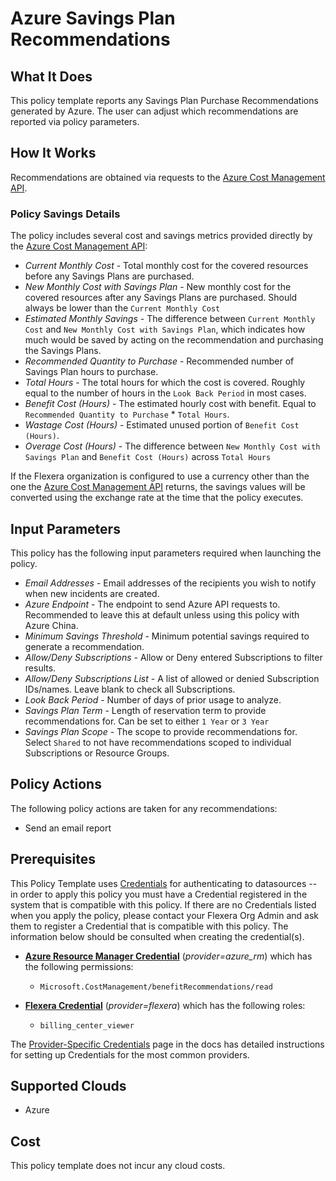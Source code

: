 # Azure Savings Plan Recommendations

## What It Does

This policy template reports any Savings Plan Purchase Recommendations generated by Azure. The user can adjust which recommendations are reported via policy parameters.

## How It Works

Recommendations are obtained via requests to the [Azure Cost Management API](https://learn.microsoft.com/en-us/rest/api/cost-management/benefit-recommendations/list?tabs=HTTP).

### Policy Savings Details

The policy includes several cost and savings metrics provided directly by the [Azure Cost Management API](https://learn.microsoft.com/en-us/rest/api/cost-management/benefit-recommendations/list?tabs=HTTP):

- *Current Monthly Cost* - Total monthly cost for the covered resources before any Savings Plans are purchased.
- *New Monthly Cost with Savings Plan* - New monthly cost for the covered resources after any Savings Plans are purchased. Should always be lower than the `Current Monthly Cost`
- *Estimated Monthly Savings* - The difference between `Current Monthly Cost` and `New Monthly Cost with Savings Plan`, which indicates how much would be saved by acting on the recommendation and purchasing the Savings Plans.
- *Recommended Quantity to Purchase* - Recommended number of Savings Plan hours to purchase.
- *Total Hours* - The total hours for which the cost is covered. Roughly equal to the number of hours in the `Look Back Period` in most cases.
- *Benefit Cost (Hours)* - The estimated hourly cost with benefit. Equal to `Recommended Quantity to Purchase` * `Total Hours`.
- *Wastage Cost (Hours)* - Estimated unused portion of `Benefit Cost (Hours)`.
- *Overage Cost (Hours)* - The difference between `New Monthly Cost with Savings Plan` and `Benefit Cost (Hours)` across `Total Hours`

If the Flexera organization is configured to use a currency other than the one the [Azure Cost Management API](https://learn.microsoft.com/en-us/rest/api/cost-management/benefit-recommendations/list?tabs=HTTP) returns, the savings values will be converted using the exchange rate at the time that the policy executes.

## Input Parameters

This policy has the following input parameters required when launching the policy.

- *Email Addresses* - Email addresses of the recipients you wish to notify when new incidents are created.
- *Azure Endpoint* - The endpoint to send Azure API requests to. Recommended to leave this at default unless using this policy with Azure China.
- *Minimum Savings Threshold* - Minimum potential savings required to generate a recommendation.
- *Allow/Deny Subscriptions* - Allow or Deny entered Subscriptions to filter results.
- *Allow/Deny Subscriptions List* - A list of allowed or denied Subscription IDs/names. Leave blank to check all Subscriptions.
- *Look Back Period* - Number of days of prior usage to analyze.
- *Savings Plan Term* - Length of reservation term to provide recommendations for. Can be set to either `1 Year` or `3 Year`
- *Savings Plan Scope* - The scope to provide recommendations for. Select `Shared` to not have recommendations scoped to individual Subscriptions or Resource Groups.

## Policy Actions

The following policy actions are taken for any recommendations:

- Send an email report

## Prerequisites

This Policy Template uses [Credentials](https://docs.flexera.com/flexera/EN/Automation/ManagingCredentialsExternal.htm) for authenticating to datasources -- in order to apply this policy you must have a Credential registered in the system that is compatible with this policy. If there are no Credentials listed when you apply the policy, please contact your Flexera Org Admin and ask them to register a Credential that is compatible with this policy. The information below should be consulted when creating the credential(s).

- [**Azure Resource Manager Credential**](https://docs.flexera.com/flexera/EN/Automation/ProviderCredentials.htm#automationadmin_109256743_1124668) (*provider=azure_rm*) which has the following permissions:
  - `Microsoft.CostManagement/benefitRecommendations/read`

- [**Flexera Credential**](https://docs.flexera.com/flexera/EN/Automation/ProviderCredentials.htm) (*provider=flexera*) which has the following roles:
  - `billing_center_viewer`

The [Provider-Specific Credentials](https://docs.flexera.com/flexera/EN/Automation/ProviderCredentials.htm) page in the docs has detailed instructions for setting up Credentials for the most common providers.

## Supported Clouds

- Azure

## Cost

This policy template does not incur any cloud costs.
